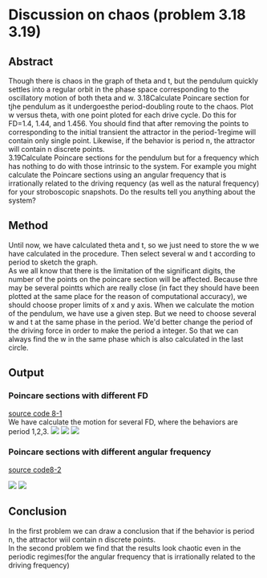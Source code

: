 # Discussion on chaos (problem 3.18 3.19)
## Abstract
Though there is chaos in the graph of theta and t, but the pendulum quickly settles into a regular orbit in the phase space corresponding 
to the oscillatory motion of both theta and w.
3.18Calculate Poincare section for tjhe pendulum as it undergoesthe period-doubling route to the chaos. Plot w versus theta, with one point 
ploted for each drive cycle. Do this for FD=1.4, 1.44, and 1.456. You should find that after removing the points to corresponding to the 
initial transient the attractor in the period-1regime will contain only single point. Likewise, if the behavior is period n, the attractor 
will contain n discrete points.   
3.19Calculate Poincare sections for the pendulum but for a frequency which has nothing to do with those intrinsic to the system. For 
example you might calculate the Poincare sections using an angular frequency that is irrationally related to the driving requency (as well 
as the natural frequency) for your stroboscopic snapshots. Do the results tell you anything about the system? 
## Method
Until now, we have calculated theta and t, so we just need to store the w we have calculated in the procedure. Then select several w and t 
according to period to sketch the graph.    
As we all know that there is the limitation of the significant digits, the number of the points on the poincare section will be affected. 
Because thre may be several pointts which are really close (in fact they should have been plotted at the same place for the reason of 
computational accuracy), we should choose proper limits of x and y axis.
When we calculate the motion of the pendulum, we have use a given step. But we need to choose several w and t at the same phase in the 
period. We'd better change the period of the driving force in order to make the period a integer. So that we can always find the w in the 
same phase which is also calculated in the last circle.
## Output
### Poincare sections with different FD
[source code 8-1](https://github.com/yyx1996/computational_physics_N2015301020105/blob/master/code%208-1.py)    
We have calculate the motion for several FD, where the behaviors are period 1,2,3.
![](https://github.com/yyx1996/computational_physics_N2015301020105/blob/master/pic8-1.png)
![](https://github.com/yyx1996/computational_physics_N2015301020105/blob/master/pic8-2.png)
![](https://github.com/yyx1996/computational_physics_N2015301020105/blob/master/pic8-3.png)
### Poincare sections with different angular frequency
[source code8-2](https://github.com/yyx1996/computational_physics_N2015301020105/blob/master/code%208-2.py)   

![](https://github.com/yyx1996/computational_physics_N2015301020105/blob/master/pic8-4.png)
![](https://github.com/yyx1996/computational_physics_N2015301020105/blob/master/pic8-5.png)
## Conclusion
In the first problem we can draw a conclusion that if the behavior is period n, the attractor wiil contain n discrete points.   
In the second problem we find that the results look chaotic even in the periodic regimes(for the angular frequency that is irrationally 
related to the driving frequency)
